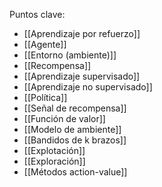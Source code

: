 Puntos clave: 
- [[Aprendizaje por refuerzo]]
- [[Agente]]
- [[Entorno (ambiente)]]
- [[Recompensa]]
- [[Aprendizaje supervisado]]
- [[Aprendizaje no supervisado]]
- [[Política]]
- [[Señal de recompensa]]
- [[Función de valor]]
- [[Modelo de ambiente]]
- [[Bandidos de k brazos]]
- [[Explotación]]
- [[Exploración]]
- [[Métodos action-value]]
